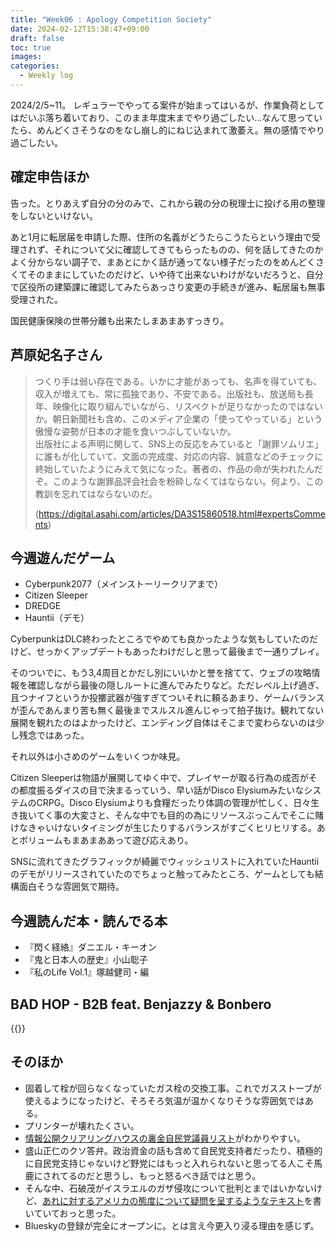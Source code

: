 ```yaml
---
title: "Week06 : Apology Competition Society"
date: 2024-02-12T15:38:47+09:00
draft: false
toc: true
images:
categories:
  - Weekly log
---
```

2024/2/5~11。
レギュラーでやってる案件が始まってはいるが、作業負荷としてはだいぶ落ち着いており、このまま年度末までやり過ごしたい…なんて思っていたら、めんどくさそうなのをなし崩し的にねじ込まれて激萎え。無の感情でやり過ごしたい。

<!--more-->

## 確定申告ほか

告った。とりあえず自分の分のみで、これから親の分の税理士に投げる用の整理をしないといけない。

あと1月に転居届を申請した際、住所の名義がどうたらこうたらという理由で受理されず、それについて父に確認してきてもらったものの、何を話してきたのかよく分からない調子で、まあとにかく話が通ってない様子だったのをめんどくさくてそのままにしていたのだけど、いや待て出来ないわけがないだろうと、自分で区役所の建築課に確認してみたらあっさり変更の手続きが進み、転居届も無事受理された。

国民健康保険の世帯分離も出来たしまあまあすっきり。

## 芦原妃名子さん

> つくり手は弱い存在である。いかに才能があっても、名声を得ていても、収入が増えても、常に孤独であり、不安である。出版社も、放送局も長年、映像化に取り組んでいながら、リスペクトが足りなかったのではないか。朝日新聞社も含め、このメディア企業の「使ってやっている」という傲慢な姿勢が日本の才能を食いつぶしていないか。  
> 出版社による声明に関して、SNS上の反応をみていると「謝罪ソムリエ」に誰もが化していて、文面の完成度、対応の内容、誠意などのチェックに終始していたようにみえて気になった。著者の、作品の命が失われたんだぞ。このような謝罪品評会社会を粉砕しなくてはならない。何より、この教訓を忘れてはならないのだ。  
>  
> (https://digital.asahi.com/articles/DA3S15860518.html#expertsComments)

## 今週遊んだゲーム

- Cyberpunk2077（メインストーリークリアまで）
- Citizen Sleeper
- DREDGE
- Hauntii（デモ）

CyberpunkはDLC終わったところでやめても良かったような気もしていたのだけど、せっかくアップデートもあったわけだしと思って最後まで一通りプレイ。

そのついでに、もう3,4周目とかだし別にいいかと誉を捨てて、ウェブの攻略情報を確認しながら最後の隠しルートに進んでみたりなど。ただレベル上げ過ぎ、且つナイフというか投擲武器が強すぎてついそれに頼るあまり、ゲームバランスが歪んであんまり苦も無く最後までスルスル進んじゃって拍子抜け。観れてない展開を観れたのはよかったけど、エンディング自体はそこまで変わらないのは少し残念ではあった。

それ以外は小さめのゲームをいくつか味見。

Citizen Sleeperは物語が展開してゆく中で、プレイヤーが取る行為の成否がその都度振るダイスの目で決まるっていう、早い話がDisco ElysiumみたいなシステムのCRPG。Disco Elysiumよりも食糧だったり体調の管理が忙しく、日々生き抜いてく事の大変さと、そんな中でも目的の為にリソースぶっこんでそこに賭けなきゃいけないタイミングが生じたりするバランスがすごくヒリヒリする。あとボリュームもまあまああって遊び応えあり。

SNSに流れてきたグラフィックが綺麗でウィッシュリストに入れていたHauntiiのデモがリリースされていたのでちょっと触ってみたところ、ゲームとしても結構面白そうな雰囲気で期待。

## 今週読んだ本・読んでる本

- 『閃く経絡』ダニエル・キーオン
- 『鬼と日本人の歴史』小山聡子
- 『私のLife Vol.1』塚越健司・編

## BAD HOP - B2B feat. Benjazzy & Bonbero

{{<youtube kWp4g4s0gJc>}}

## そのほか

- 固着して栓が回らなくなっていたガス栓の交換工事。これでガスストーブが使えるようになったけど、そろそろ気温が温かくなりそうな雰囲気ではある。
- プリンターが壊れたくさい。
- [情報公開クリアリングハウスの裏金自民党議員リスト](https://clearing-house.org/?p=6069)がわかりやすい。
- 盛山正仁のクソ答弁。政治資金の話も含めて自民党支持者だったり、積極的に自民党支持じゃないけど野党にはもっと入れられないと思ってる人こそ馬鹿にされてるのだと思うし、もっと怒るべき話ではと思う。
- そんな中、石破茂がイスラエルのガザ侵攻について批判とまではいかないけど、[あれに対するアメリカの態度について疑問を呈するようなテキスト](http://ishiba-shigeru.cocolog-nifty.com/blog/2024/02/post-fc158b.html)を書いていておっと思った。
- Blueskyの登録が完全にオープンに。とは言え今更入り浸る理由を感じず。

